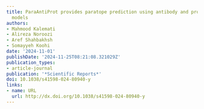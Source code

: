 ```yaml
---
title: ParaAntiProt provides paratope prediction using antibody and protein language
  models
authors:
- Mahmood Kalemati
- Alireza Noroozi
- Aref Shahbakhsh
- Somayyeh Koohi
date: '2024-11-01'
publishDate: '2024-11-25T08:21:08.321029Z'
publication_types:
- article-journal
publication: '*Scientific Reports*'
doi: 10.1038/s41598-024-80940-y
links:
- name: URL
  url: http://dx.doi.org/10.1038/s41598-024-80940-y
---
```

